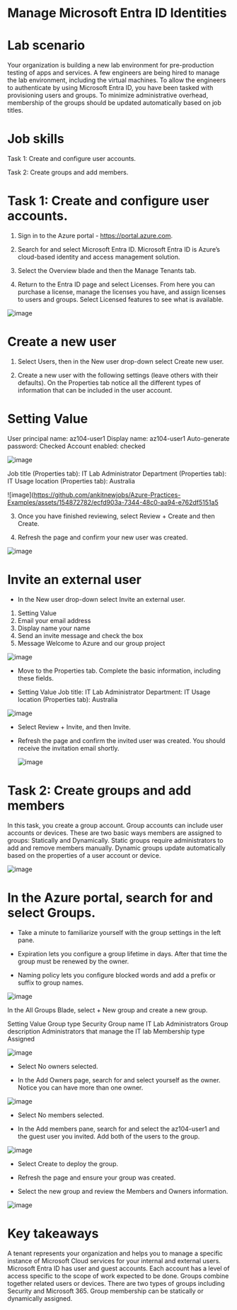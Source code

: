 # Manage Microsoft Entra ID Identities

# Lab scenario
Your organization is building a new lab environment for pre-production testing of apps and services. A few engineers are being hired to manage the lab environment, including the virtual machines. To allow the engineers to authenticate by using Microsoft Entra ID, you have been tasked with provisioning users and groups. To minimize administrative overhead, membership of the groups should be updated automatically based on job titles.

# Job skills
Task 1: Create and configure user accounts.

Task 2: Create groups and add members.

# Task 1: Create and configure user accounts.

1. Sign in to the Azure portal - https://portal.azure.com.

2. Search for and select Microsoft Entra ID. Microsoft Entra ID is Azure’s cloud-based identity and access management solution.

3. Select the Overview blade and then the Manage Tenants tab.

4. Return to the Entra ID page and select Licenses. From here you can purchase a license, manage the licenses you have, and assign licenses to users and groups. Select Licensed features to see what is available.

![image](https://github.com/ankitnewjobs/Azure-Practices-Examples/assets/154872782/1177f278-af50-49de-9d7a-8fc79785525b)



# Create a new user

1. Select Users, then in the New user drop-down select Create new user.

2.  Create a new user with the following settings (leave others with their defaults). On the Properties tab notice all the different types of information that can be included in the user account.

# Setting	Value
User principal name: az104-user1
Display name:	az104-user1
Auto-generate password: Checked
Account enabled:	checked

![image](https://github.com/ankitnewjobs/Azure-Practices-Examples/assets/154872782/c1899c61-757a-4d44-9c86-8142c96e9b67)

Job title (Properties tab):	IT Lab Administrator
Department (Properties tab):	IT
Usage location (Properties tab):	Australia

![image](https://github.com/ankitnewjobs/Azure-Practices-Examples/assets/154872782/ecfd903a-7344-48c0-aa94-e762df5151a5

3. Once you have finished reviewing, select Review + Create and then Create.

4. Refresh the page and confirm your new user was created.

![image](https://github.com/ankitnewjobs/Azure-Practices-Examples/assets/154872782/df9a11f1-1b3a-4ad3-9ae3-ba0003f0ae54)


# Invite an external user
- In the New user drop-down select Invite an external user.

1. Setting	Value
2. Email	your email address
3. Display name	your name
4. Send an invite message	and check the box
5. Message	Welcome to Azure and our group project

![image](https://github.com/ankitnewjobs/Azure-Practices-Examples/assets/154872782/874db04b-dc92-48ac-a223-ed20bb00dd3f)

- Move to the Properties tab. Complete the basic information, including these fields.

- Setting	Value
Job title:	IT Lab Administrator
Department:	IT
Usage location (Properties tab):	Australia

![image](https://github.com/ankitnewjobs/Azure-Practices-Examples/assets/154872782/d12a34c6-92bf-4e0f-9b97-b7e36dff98da)

- Select Review + Invite, and then Invite.

- Refresh the page and confirm the invited user was created. You should receive the invitation email shortly.

  ![image](https://github.com/ankitnewjobs/Azure-Practices-Examples/assets/154872782/0f76d2f6-0f5e-4e25-bcae-19a88447f607)



# Task 2: Create groups and add members

In this task, you create a group account. Group accounts can include user accounts or devices. These are two basic ways members are assigned to groups: Statically and Dynamically. Static groups require administrators to add and remove members manually. Dynamic groups update automatically based on the properties of a user account or device.

![image](https://github.com/ankitnewjobs/Azure-Practices-Examples/assets/154872782/d1b709e6-9500-44dd-85dd-59a46e68d2dd)

# In the Azure portal, search for and select Groups.

- Take a minute to familiarize yourself with the group settings in the left pane.

- Expiration lets you configure a group lifetime in days. After that time the group must be renewed by the owner.
- Naming policy lets you configure blocked words and add a prefix or suffix to group names.
  
![image](https://github.com/ankitnewjobs/Azure-Practices-Examples/assets/154872782/a235e42e-a886-41ec-bb51-a632ad8713a5)

In the All Groups Blade, select + New group and create a new group.

Setting	Value
Group type	Security
Group name	IT Lab Administrators
Group description	Administrators that manage the IT lab
Membership type	Assigned

![image](https://github.com/ankitnewjobs/Azure-Practices-Examples/assets/154872782/84b27aef-344a-44ed-b4b2-1c98f3307e5d)

- Select No owners selected.

- In the Add Owners page, search for and select yourself as the owner. Notice you can have more than one owner.

![image](https://github.com/ankitnewjobs/Azure-Practices-Examples/assets/154872782/e39faf3e-e678-455f-b2e0-1cdf48c70d85)

- Select No members selected.

- In the Add members pane, search for and select the az104-user1 and the guest user you invited. Add both of the users to the group.

![image](https://github.com/ankitnewjobs/Azure-Practices-Examples/assets/154872782/32b6409b-bc02-4317-8452-264361a6df3b)


- Select Create to deploy the group.


- Refresh the page and ensure your group was created.

- Select the new group and review the Members and Owners information.

![image](https://github.com/ankitnewjobs/Azure-Practices-Examples/assets/154872782/e89c3449-b96f-49b5-a89c-243270387168)


# Key takeaways

A tenant represents your organization and helps you to manage a specific instance of Microsoft Cloud services for your internal and external users.
Microsoft Entra ID has user and guest accounts. Each account has a level of access specific to the scope of work expected to be done.
Groups combine together related users or devices. There are two types of groups including Security and Microsoft 365.
Group membership can be statically or dynamically assigned.







   






